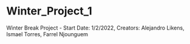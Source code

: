 # Winter_Project_1
Winter Break Project - Start Date: 1/2/2022, Creators: Alejandro Likens, Ismael Torres, Farrel Njounguem
